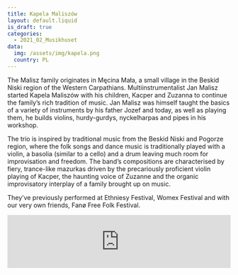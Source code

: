 ```yaml
---
title: Kapela Maliszów
layout: default.liquid
is_draft: true
categories:
  - 2021_02_Musikhuset
data:
  img: /assets/img/kapela.png
  country: PL
---
```


The Malisz family originates in Męcina Mała, a small village in the Beskid Niski region of the Western Carpathians. Multiinstrumentalist Jan Malisz started Kapela Maliszów with his children, Kacper and Zuzanna to continue the family’s rich tradition of music. Jan Malisz was himself taught the basics of a variety of instruments by his father Jozef and today, as well as playing them, he builds violins, hurdy-gurdys, nyckelharpas and pipes in his workshop.

The trio is inspired by traditional music from the Beskid Niski and Pogorze region, where the folk songs and dance music is traditionally played with a violin, a basolia (similar to a cello) and a drum leaving much room for improvisation and freedom. The band’s compositions are characterised by fiery, trance-like mazurkas driven by the precariously proficient violin playing of Kacper, the haunting voice of Zuzanne and the organic improvisatory interplay of a family brought up on music.

They’ve previously performed at Ethniesy Festival, Womex Festival and with our very own friends, Fanø Free Folk Festival.

<iframe style="border: 0; width: 100%; height: 120px;" src="https://bandcamp.com/EmbeddedPlayer/album=330500039/size=large/bgcol=ffffff/linkcol=0687f5/tracklist=false/artwork=small/transparent=true/" seamless><a href="https://unzippedfly.bandcamp.com/album/wiejski-d-ez">Wiejski Dżez by Kapela Maliszów</a></iframe>
